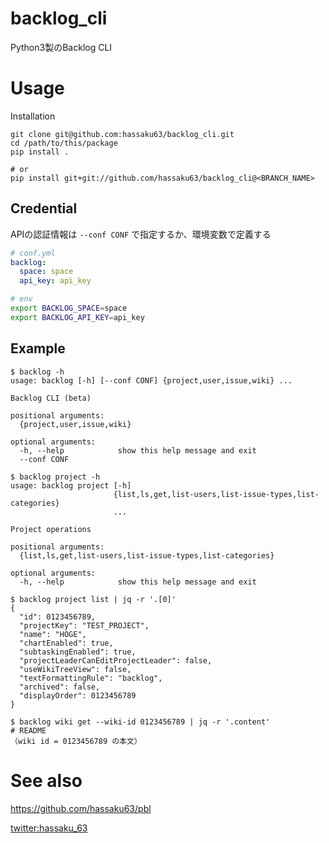 # backlog_cli
Python3製のBacklog CLI

# Usage

Installation

```bach
git clone git@github.com:hassaku63/backlog_cli.git
cd /path/to/this/package
pip install .

# or
pip install git+git://github.com/hassaku63/backlog_cli@<BRANCH_NAME>
```

## Credential

APIの認証情報は `--conf CONF` で指定するか、環境変数で定義する

```yaml
# conf.yml
backlog:
  space: space
  api_key: api_key
``` 

```bash
# env
export BACKLOG_SPACE=space
export BACKLOG_API_KEY=api_key
```

## Example

```
$ backlog -h
usage: backlog [-h] [--conf CONF] {project,user,issue,wiki} ...

Backlog CLI (beta)

positional arguments:
  {project,user,issue,wiki}

optional arguments:
  -h, --help            show this help message and exit
  --conf CONF
```

```
$ backlog project -h
usage: backlog project [-h]
                       {list,ls,get,list-users,list-issue-types,list-categories}
                       ...

Project operations

positional arguments:
  {list,ls,get,list-users,list-issue-types,list-categories}

optional arguments:
  -h, --help            show this help message and exit
```

```
$ backlog project list | jq -r '.[0]'
{
  "id": 0123456789,
  "projectKey": "TEST_PROJECT",
  "name": "HOGE",
  "chartEnabled": true,
  "subtaskingEnabled": true,
  "projectLeaderCanEditProjectLeader": false,
  "useWikiTreeView": false,
  "textFormattingRule": "backlog",
  "archived": false,
  "displayOrder": 0123456789
}
```

```
$ backlog wiki get --wiki-id 0123456789 | jq -r '.content'
# README
（wiki id = 0123456789 の本文）
```


# See also

https://github.com/hassaku63/pbl

[twitter:hassaku_63](https://twitter.com/hassaku_63)
